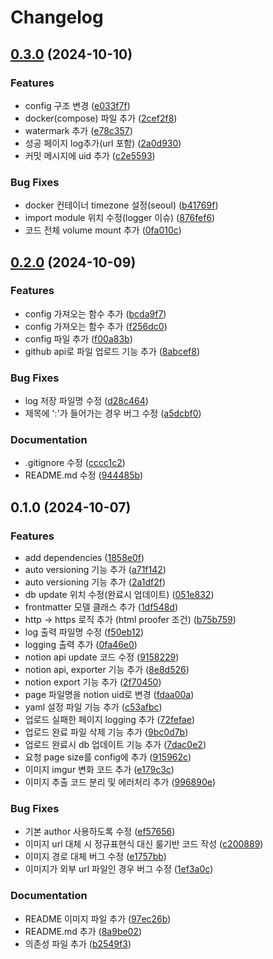 # Changelog

## [0.3.0](https://github.com/jmjeon2/Notion2Chirpy/compare/v0.2.0...v0.3.0) (2024-10-10)


### Features

* config 구조 변경 ([e033f7f](https://github.com/jmjeon2/Notion2Chirpy/commit/e033f7f12ba6b620b1d31b0863ae429269eb1014))
* docker(compose) 파일 추가 ([2cef2f8](https://github.com/jmjeon2/Notion2Chirpy/commit/2cef2f861ddc4f7278d531d9cd4872c142c4c3dc))
* watermark 추가 ([e78c357](https://github.com/jmjeon2/Notion2Chirpy/commit/e78c3572f5d3683a05c139703c6b9c47d5946846))
* 성공 페이지 log추가(url 포함) ([2a0d930](https://github.com/jmjeon2/Notion2Chirpy/commit/2a0d930715e8244226b25aa7eff40e3fac704379))
* 커밋 메시지에 uid 추가 ([c2e5593](https://github.com/jmjeon2/Notion2Chirpy/commit/c2e55936f96399ce8e11b43a470726dcdad2a590))


### Bug Fixes

* docker 컨테이너 timezone 설정(seoul) ([b41769f](https://github.com/jmjeon2/Notion2Chirpy/commit/b41769faa5c05361fda53471daf0935c861c75eb))
* import module 위치 수정(logger 이슈) ([876fef6](https://github.com/jmjeon2/Notion2Chirpy/commit/876fef6c09b8ab4661cf84f129f9cd2f0c203427))
* 코드 전체 volume mount 추가 ([0fa010c](https://github.com/jmjeon2/Notion2Chirpy/commit/0fa010cf94d7fb1025b5cd6decd96c33f0f29f5f))

## [0.2.0](https://github.com/jmjeon2/Notion2Chirpy/compare/v0.1.0...v0.2.0) (2024-10-09)


### Features

* config 가져오는 함수 추가 ([bcda9f7](https://github.com/jmjeon2/Notion2Chirpy/commit/bcda9f75afe1c9324393ff9dab7dc150b3e7cd9f))
* config 가져오는 함수 추가 ([f256dc0](https://github.com/jmjeon2/Notion2Chirpy/commit/f256dc0be6ba5bf106b804d459e1d5c0fa018308))
* config 파일 추가 ([f00a83b](https://github.com/jmjeon2/Notion2Chirpy/commit/f00a83bfeb6c7dfbce17a97b7bb711d373556815))
* github api로 파일 업로드 기능 추가 ([8abcef8](https://github.com/jmjeon2/Notion2Chirpy/commit/8abcef8a98d9b574aa61e9c6e6b275773d0038aa))


### Bug Fixes

* log 저장 파일명 수정 ([d28c464](https://github.com/jmjeon2/Notion2Chirpy/commit/d28c4643a1e6a17db15dd6cf3fe0a58da1d7263c))
* 제목에 ':'가 들어가는 경우 버그 수정 ([a5dcbf0](https://github.com/jmjeon2/Notion2Chirpy/commit/a5dcbf007de07fd207e35de4982641e1c2d1d16e))


### Documentation

* .gitignore 수정 ([cccc1c2](https://github.com/jmjeon2/Notion2Chirpy/commit/cccc1c20a99351a293eae78a9a65dbf92624edf8))
* README.md 수정 ([944485b](https://github.com/jmjeon2/Notion2Chirpy/commit/944485b90148394264ac21f978ea3e79651d86cf))

## 0.1.0 (2024-10-07)


### Features

* add dependencies ([1858e0f](https://github.com/jmjeon2/Notion2Chirpy/commit/1858e0fef45cb476fa5b7cd5e50db6963e8d9bb5))
* auto versioning 기능 추가 ([a71f142](https://github.com/jmjeon2/Notion2Chirpy/commit/a71f1428d76589858718b0b45b59f2b3fc9eb3d7))
* auto versioning 기능 추가 ([2a1df2f](https://github.com/jmjeon2/Notion2Chirpy/commit/2a1df2f4c3aeb5c1b75a7de1aaa2a2593883816e))
* db update 위치 수정(완료시 업데이트) ([051e832](https://github.com/jmjeon2/Notion2Chirpy/commit/051e83269f9178c5a2884956dd0407ff04f85858))
* frontmatter 모델 클래스 추가 ([1df548d](https://github.com/jmjeon2/Notion2Chirpy/commit/1df548d85805aa11eec5159c037667c3064f324d))
* http -&gt; https 로직 추가 (html proofer 조건) ([b75b759](https://github.com/jmjeon2/Notion2Chirpy/commit/b75b7592f130fad645cd377e869a7fe4128860dd))
* log 출력 파일명 수정 ([f50eb12](https://github.com/jmjeon2/Notion2Chirpy/commit/f50eb12de65f8c8c753ec64b9507c738e243f2a9))
* logging 출력 추가 ([0fa46e0](https://github.com/jmjeon2/Notion2Chirpy/commit/0fa46e02c6317ef2d320607ff5a8300d6b5c65f5))
* notion api update 코드 수정 ([9158229](https://github.com/jmjeon2/Notion2Chirpy/commit/9158229913c6861580732ff93d346a193aec1ef6))
* notion api, exporter 기능 추가 ([8e8d526](https://github.com/jmjeon2/Notion2Chirpy/commit/8e8d526e2eec59b02da070a33770cf18c9f7c788))
* notion export 기능 추가 ([2f70450](https://github.com/jmjeon2/Notion2Chirpy/commit/2f70450aac29b10f977028c2ca07c83ad0ed95a3))
* page 파일명을 notion uid로 변경 ([fdaa00a](https://github.com/jmjeon2/Notion2Chirpy/commit/fdaa00a7263d964942be014fd25064fd6c20bcc5))
* yaml 설정 파일 기능 추가 ([c53afbc](https://github.com/jmjeon2/Notion2Chirpy/commit/c53afbcf3162620d275aee75430cb1dc199e7874))
* 업로드 실패한 페이지 logging 추가 ([72fefae](https://github.com/jmjeon2/Notion2Chirpy/commit/72fefae1f270c079bbe64e6cc38c4fcb094eb701))
* 업로드 완료 파일 삭제 기능 추가 ([9bc0d7b](https://github.com/jmjeon2/Notion2Chirpy/commit/9bc0d7bbbb094b0f01b853874be77b3ec7d8d046))
* 업로드 완료시 db 업데이트 기능 추가 ([7dac0e2](https://github.com/jmjeon2/Notion2Chirpy/commit/7dac0e2877e6451426280da2483059219e7d80ee))
* 요청 page size를 config에 추가 ([915962c](https://github.com/jmjeon2/Notion2Chirpy/commit/915962cbe7c50f4be26d3ef0f8a43ea60d4f9bfa))
* 이미지 imgur 변화 코드 추가 ([e179c3c](https://github.com/jmjeon2/Notion2Chirpy/commit/e179c3ca47f854ad899fa705faa994d4408fe836))
* 이미지 추출 코드 분리 및 에러처리 추가 ([996890e](https://github.com/jmjeon2/Notion2Chirpy/commit/996890e18b3a037b192742ad61fe43e35c310969))


### Bug Fixes

* 기본 author 사용하도록 수정 ([ef57656](https://github.com/jmjeon2/Notion2Chirpy/commit/ef57656e3fb1d7987a7359cadda3b5cd412a4618))
* 이미지 url 대체 시 정규표현식 대신 룰기반 코드 작성 ([c200889](https://github.com/jmjeon2/Notion2Chirpy/commit/c200889467dd6aef77b05bdb0973358571654afd))
* 이미지 경로 대체 버그 수정 ([e1757bb](https://github.com/jmjeon2/Notion2Chirpy/commit/e1757bbdaa9587a3ed5ab7852f0cd64b6e75924b))
* 이미지가 외부 url 파일인 경우 버그 수정 ([1ef3a0c](https://github.com/jmjeon2/Notion2Chirpy/commit/1ef3a0ce1e012490bc56f85b8ff2fe8c2c7a7ef9))


### Documentation

* README 이미지 파일 추가 ([97ec26b](https://github.com/jmjeon2/Notion2Chirpy/commit/97ec26bcd5f19786ea349f4a169846e057bdd849))
* README.md 추가 ([8a9be02](https://github.com/jmjeon2/Notion2Chirpy/commit/8a9be02105840b8b557e44bacce8560b55fb0ad6))
* 의존성 파일 추가 ([b2549f3](https://github.com/jmjeon2/Notion2Chirpy/commit/b2549f36fa0737aeec0960c233439aacf55045cf))
